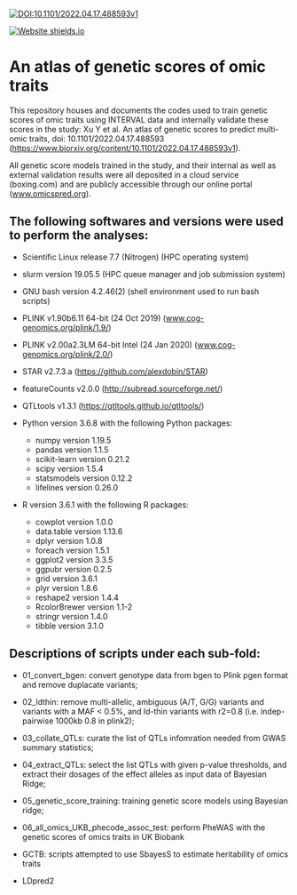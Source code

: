 [![DOI:10.1101/2022.04.17.488593v1](http://img.shields.io/badge/DOI-10.1101/2022.04.17.488593v1-B31B1B.svg)](https://www.biorxiv.org/content/10.1101/2022.04.17.488593v1)

[![Website shields.io](https://img.shields.io/website-up-down-green-red/http/shields.io.svg)](http://www.omicspred.org/)

# An atlas of genetic scores of omic traits
This repository houses and documents the codes used to train genetic scores of omic traits using INTERVAL data and internally validate these scores in the study: Xu Y et al. An atlas of genetic scores to predict multi-omic traits, doi: 10.1101/2022.04.17.488593 (https://www.biorxiv.org/content/10.1101/2022.04.17.488593v1).

All genetic score models trained in the study, and their internal as well as external validation results were all deposited in a cloud service (boxing.com) and are publicly accessible through our online portal (www.omicspred.org).


## The following  softwares and versions were used to perform the analyses:

- Scientific Linux release 7.7 (Nitrogen) (HPC operating system)
- slurm version 19.05.5 (HPC queue manager and job submission system)
- GNU bash version 4.2.46(2) (shell environment used to run bash scripts)
- PLINK v1.90b6.11 64-bit (24 Oct 2019) (www.cog-genomics.org/plink/1.9/)
- PLINK v2.00a2.3LM 64-bit Intel (24 Jan 2020)   (www.cog-genomics.org/plink/2.0/)
- STAR v2.7.3.a (https://github.com/alexdobin/STAR)
- featureCounts v2.0.0 (http://subread.sourceforge.net/)
- QTLtools v1.3.1 (https://qtltools.github.io/qtltools/)

- Python version 3.6.8 with the following Python packages:
   - numpy version 1.19.5 
   - pandas version 1.1.5
   - scikit-learn version 0.21.2 
   - scipy version 1.5.4
   - statsmodels version 0.12.2
   - lifelines version 0.26.0    

- R version 3.6.1 with the following R packages: 
  - cowplot version 1.0.0
  - data.table version 1.13.6
  - dplyr version 1.0.8
  - foreach version 1.5.1
  - ggplot2 version 3.3.5
  - ggpubr version 0.2.5
  - grid version 3.6.1
  - plyr version 1.8.6
  - reshape2 version 1.4.4
  - RcolorBrewer version 1.1-2
  - stringr version 1.4.0
  - tibble version 3.1.0

## Descriptions of scripts under each sub-fold:

- 01_convert_bgen: convert genotype data from bgen to Plink pgen format and remove duplacate variants;
- 02_ldthin: remove multi-allelic, ambiguous (A/T, G/G) variants and variants with a MAF < 0.5%, and ld-thin variants with r2=0.8 (i.e. indep-pairwise 1000kb 0.8 in plink2);
- 03_collate_QTLs: curate the list of QTLs infomration needed from  GWAS summary statistics;
- 04_extract_QTLs: select the list QTLs with given p-value thresholds, and extract their dosages of the effect alleles as input data of Bayesian Ridge;
- 05_genetic_score_training: training genetic score models using Bayesian ridge;
- 06_all_omics_UKB_phecode_assoc_test: perform PheWAS with the genetic scores of omics traits in UK Biobank

- GCTB: scripts attempted to use SbayesS to estimate heritability of omics traits

- LDpred2
